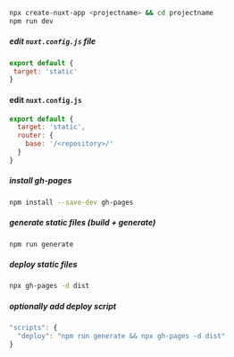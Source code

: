 
```zsh
npx create-nuxt-app <projectname> && cd projectname
npm run dev
```

##### edit `nuxt.config.js` file

```javascript
export default {
 target: 'static'
}
```

#### edit `nuxt.config.js` 

```javascript
export default {
  target: 'static',
  router: {
    base: '/<repository>/'
  }
}
```

##### install gh-pages
```zsh
npm install --save-dev gh-pages
```

##### generate static files (build + generate)

```zsh
npm run generate
```

##### deploy static files

```zsh
npx gh-pages -d dist
```

##### optionally add deploy script

```javascript
"scripts": {
  "deploy": "npm run generate && npx gh-pages -d dist"
}
```

